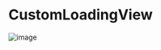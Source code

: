 # CustomLoadingView

![image](https://github.com/HPDOG/CustomLoadingView/assets/58502164/3e6570ed-f0cb-4c8d-9cab-6eee5e405585)
